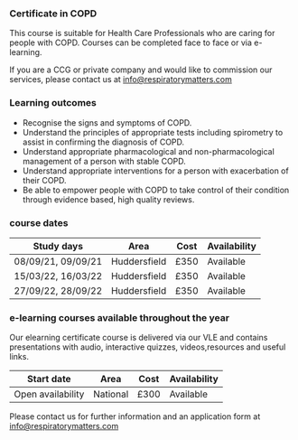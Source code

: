 ### Certificate in COPD

This course is suitable for Health Care Professionals who are caring for people with COPD. Courses can be completed face to face or via e-learning.

If you are a CCG or private company and would like to commission our services, please contact us at info@respiratorymatters.com

### Learning outcomes

* Recognise the signs and symptoms of COPD.
* Understand the principles of appropriate tests including spirometry to assist in confirming the diagnosis of COPD.
* Understand appropriate pharmacological and non-pharmacological management of a person with stable COPD.
* Understand appropriate interventions for a person with exacerbation of their COPD.
* Be able to empower people with COPD to take control of their condition through evidence based, high quality reviews.

### course dates

| Study days          | Area          | Cost        | Availability|
|---------------------|---------------|-------------|-------------  
| 08/09/21, 09/09/21  | Huddersfield  | £350        | Available   |
| 15/03/22, 16/03/22  | Huddersfield  | £350        | Available   |
| 27/09/22, 28/09/22  | Huddersfield  | £350        | Available   |

### e-learning courses available throughout the year

Our elearning certificate course is delivered via our VLE and contains presentations with audio, interactive quizzes, videos,resources and useful links. 

| Start date          | Area          | Cost        | Availability|
|---------------------|---------------|-------------|-------------
| Open availability   | National      | £300        | Available   |

Please contact us for further information and an application form at info@respiratorymatters.com

